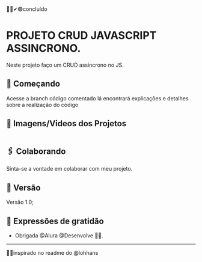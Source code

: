 👍🏽✔🟢concluído
<!--👉🏽🛠⚠ em contrução
✋🏽❌⛔parado
👍🏽✔🟢concluído-->
# PROJETO CRUD JAVASCRIPT ASSINCRONO.

Neste projeto faço um CRUD assincrono no JS.

## 🚀 Começando

Acesse a branch código comentado lá encontrará explicações e detalhes sobre a realização do código

## 📸 Imagens/Videos dos Projetos

<img src="">

## 🖇️ Colaborando

Sinta-se a vontade em colaborar com meu projeto.

## 📌 Versão

Versão 1.0;

## 🎁 Expressões de gratidão

* Obrigada @Alura @Desenvolve 📢🤓.

---
🤝🏽inspirado no readme do @lohhans